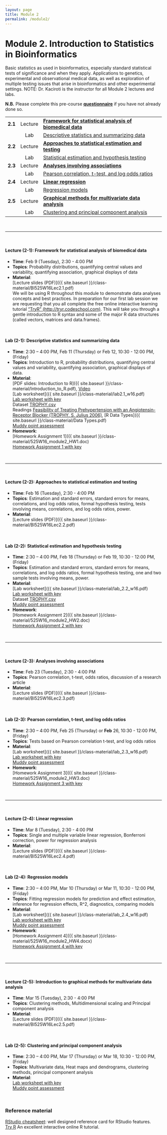 ```yaml
---
layout: page
title: Module 2
permalink: /module2/
---
```



# Module 2. Introduction to Statistics in Bioinformatics

Basic statistics as used in bioinformatics, especially standard statistical tests of significance and when they apply. Applications to genetics, experimental and observational medical data, as well as exploration of multiple testing issues that arise in bioinformatics and other experimental settings. NOTE: Dr. Kaciroti is the instructor for all Module 2 lectures and labs.


  
**N.B.**  Please complete this pre-course [**questionnaire**](http://tinyurl.com/bioinf525-questions) if you have not already done so. 




|         |           |                          | 
| :-----: |:---------:| :----------------------- | 
| **2.1** | Lecture  | [**Framework for statistical analysis of biomedical data**](#2.1) | 
|         | Lab | [Descriptive statistics and summarizing data](#2.1) | 
| **2.2** | Lecture | [**Approaches to statistical estimation and testing**](#2.2)  | 
|         | Lab | [Statistical estimation and hypothesis testing](#2.2)  | 
| **2.3** | Lecture | [**Analyses involving associations**](#2.3)   | 
|         | Lab | [Pearson correlation, t-test, and log odds ratios](#2.3) | 
| **2.4** | Lecture | [**Linear regression**](#2.4)                 | 
|         | Lab | [Regression models](#2.4)  | 
| **2.5** | Lecture | [**Graphical methods for multivariate data analysis**](#2.5) | 
|         | Lab | [Clustering and principal component analysis](#2.5)  | 


<br>

---
<a name="2.1"></a>
<br>

#### Lecture (2-1): **Framework for statistical analysis of biomedical data**
- **Time**: 		Feb 9 (Tuesday), 2:30 - 4:00 PM
- **Topics**: 
Probability distributions, quantifying central values and variability, quantifying association, graphical displays of data
- **Material**:  
[Lecture slides (PDF)]({{ site.baseurl }}/class-material/BI525W16Lec2.1.pdf)  
We will be using R throughout this module to demonstrate data analyses concepts and best practices.  In preparation for our first lab session we are requesting that you all complete the free online interactive learning tutorial [“TryR” (http://tryr.codeschool.com)](http://tryr.codeschool.com).  This will take you through a gentle introduction to R syntax and some of the major R data structures (called vectors, matrices and data.frames).  

<br>

#### Lab (2-1): 	**Descriptive statistics and summarizing data**
- **Time**: 		2:30 – 4:00 PM, Feb 11 (Thursday) or Feb 12, 10:30 - 12:00 PM, (Friday)
- **Topics**:
Introduction to R, probability distributions, quantifying central values and variability, quantifying association, graphical displays of data.
- **Material**:  
[PDF slides: Introduction to R]({{ site.baseurl }}/class-material/Introduction_to_R.pdf), [Video](https://www.youtube.com/watch?v=BlFUKYwwksk)  
[Lab worksheet]({{ site.baseurl }}/class-material/lab2.1_w16.pdf)  
[Lab worksheet with key](https://ctools.umich.edu/access/content/group/cd806bd4-a051-4873-9be1-4a158109a66b/Module%202/Labs/Lab1%20with%20Key.pdf)  
Dataset [TROPHY.csv](https://ctools.umich.edu/portal/tool/26056f74-c6c5-4c88-b84e-33eb2e0a4f1d?panel=Main#)  
Readings [Feasibility of Treating Prehypertension with an Angiotensin-Receptor Blocker (TROPHY. S. Julius 2006)](https://ctools.umich.edu/access/content/group/cd806bd4-a051-4873-9be1-4a158109a66b/Module%202/Feasibility%20of%20Treating%20Prehypertension%20with%20an%20Angiotensin-Receptor%20Blocker_TROPHY.%20S.%20Julius%202006_.pdf), [R Data Types]({{ site.baseurl }}/class-material/Data Types.pdf)  
[Muddy point assessment](https://docs.google.com/forms/d/1cMIZVNnQj5YUmo_Dl3hPqg4bPx3tP0LoKkqj5WpzP6k/viewform)  
- **Homework**:  
[Homework Assignment 1]({{ site.baseurl }}/class-material/525W16_module2_HW1.doc)  
[Homework Assignment 1 with key](https://ctools.umich.edu/access/content/group/cd806bd4-a051-4873-9be1-4a158109a66b/Module%202/Homework/525W16_module2_HW1-key.pdf)  

<br>

---
<a name="2.2"></a>
<br>


#### Lecture (2-2): **Approaches to statistical estimation and testing**
- **Time**: 		Feb 16 (Tuesday), 2:30 - 4:00 PM
- **Topics**:
Estimation and standard errors, standard errors for means, correlations, and log odds ratios, formal hypothesis testing, tests involving means, correlations, and log odds ratios, power.
- **Material**:  
[Lecture slides (PDF)]({{ site.baseurl }}/class-material/BI525W16Lec2.2.pdf)  

<br>

#### Lab (2-2): 	**Statistical estimation and hypothesis testing**
- **Time**: 		2:30 – 4:00 PM, Feb 18 (Thursday) or Feb 19, 10:30 - 12:00 PM, (Friday)
- **Topics**: 
Estimation and standard errors, standard errors for means, correlations, and log odds ratios, formal hypothesis testing, one and two sample tests involving means, power.
- **Material**:  
[Lab worksheet]({{ site.baseurl }}/class-material/lab_2.2_w16.pdf)  
[Lab worksheet with key](https://ctools.umich.edu/access/content/group/cd806bd4-a051-4873-9be1-4a158109a66b/Module%202/Labs/Lab2%20with%20Key.pdf)  
Dataset [TROPHY.csv](https://ctools.umich.edu/portal/tool/26056f74-c6c5-4c88-b84e-33eb2e0a4f1d?panel=Main#)  
[Muddy point assessment](https://docs.google.com/forms/d/1pBpHR8kFX4YKklD1Vzha0UgEYqRs3povnH47HrFk7fM/viewform)  
- **Homework**:  
[Homework Assignment 2]({{ site.baseurl }}/class-material/525W16_module2_HW2.doc)  
[Homework Assignment 2 with key](https://ctools.umich.edu/access/content/group/cd806bd4-a051-4873-9be1-4a158109a66b/Module%202/Homework/525W16_module2_HW2-key.pdf)  


<br>

---
<a name="2.3"></a>
<br>

#### Lecture (2-3): **Analyses involving associations**
- **Time**: 		Feb 23 (Tuesday), 2:30 - 4:00 PM
- **Topics**:
Pearson correlation, t-test, odds ratios, discussion of a research article
- **Material**:  
[Lecture slides (PDF)]({{ site.baseurl }}/class-material/BI525W16Lec2.3.pdf)  

<br>

#### Lab (2-3): 	**Pearson correlation, t-test, and log odds ratios**
- **Time**: 		2:30 – 4:00 PM, Feb 25 (Thursday) or **Feb** 26, 10:30 - 12:00 PM, (Friday)
- **Topics**:
Tests based on Pearson correlation t-test, and log odds ratios
- **Material**:  
[Lab worksheet]({{ site.baseurl }}/class-material/lab_2.3_w16.pdf)  
[Lab worksheet with key](https://ctools.umich.edu/access/content/group/cd806bd4-a051-4873-9be1-4a158109a66b/Module%202/Labs/Lab3%20with%20Key.pdf)  
[Muddy point assessment](https://docs.google.com/a/umich.edu/forms/d/1P_ldx1K8BJUr2V9ahi4HXymnjvrXXv-hMiopHrkQjIs/viewform)  
- **Homework**:  
[Homework Assignment 3]({{ site.baseurl }}/class-material/525W16_module2_HW3.doc)  
[Homework Assignment 3 with key](https://ctools.umich.edu/access/content/group/cd806bd4-a051-4873-9be1-4a158109a66b/Module%202/Homework/525W16_module2_HW3%20-%20KEY.pdf)  

<br>

---
<a name="2.4"></a>
<br>

#### Lecture (2-4): **Linear regression**
- **Time**: 		Mar 8 (Tuesday), 2:30 - 4:00 PM
- **Topics**:
Single and multiple variable linear regression, Bonferroni correction, power for regression analysis
- **Material**:  
[Lecture slides (PDF)]({{ site.baseurl }}/class-material/BI525W16Lec2.4.pdf)  

<br>

#### Lab (2-4): 	**Regression models**
- **Time**: 		2:30 – 4:00 PM, Mar 10 (Thursday) or Mar 11, 10:30 - 12:00 PM, (Friday)
- **Topics**:
Fitting regression models for prediction and effect estimation, inference for regression effects, R^2, diagnostics, comparing models
- **Material**:  
[Lab worksheet]({{ site.baseurl }}/class-material/lab_2.4_w16.pdf)  
[Lab worksheet with key](https://ctools.umich.edu/access/content/group/cd806bd4-a051-4873-9be1-4a158109a66b/Module%202/Labs/Lab4%20with%20Key.pdf)  
[Muddy point assessment](https://docs.google.com/forms/d/1tpTEqpT837pSm_8NEty3vUE-7nIMDY3_nx3mGlk5qmg/viewform)  
- **Homework**:  
[Homework Assignment 4]({{ site.baseurl }}/class-material/525W16_module2_HW4.docx)  
[Homework Assignment 4 with key](https://ctools.umich.edu/access/content/group/cd806bd4-a051-4873-9be1-4a158109a66b/Module%202/Homework/525W16_module2_HW4%20Key.pdf)  

<br>

---
<a name="2.5"></a>
<br>

#### Lecture (2-5): **Introduction to graphical methods for multivariate data analysis** 
- **Time**: 		Mar 15 (Tuesday), 2:30 - 4:00 PM
- **Topics**:
Clustering methods, Multidimensional scaling and Principal component analysis
- **Material**:  
[Lecture slides (PDF)]({{ site.baseurl }}/class-material/BI525W16Lec2.5.pdf)  


<br>

#### Lab (2-5): 	**Clustering and principal component analysis**
- **Time**: 		2:30 – 4:00 PM, Mar 17 (Thursday) or Mar 18, 10:30 - 12:00 PM, (Friday)
- **Topics**:
Multivariate data, Heat maps and dendrograms, clustering methods, principal component analysis 
- **Material**:  
[Lab worksheet with key](https://ctools.umich.edu/access/content/group/cd806bd4-a051-4873-9be1-4a158109a66b/Module%202/Labs/lab_2.5_with_key.pdf)  
[Muddy point assessment](https://docs.google.com/forms/d/1B2xIMitIxIhYxkvn_kZ4eKDREhZksoGwBX6NtzWIRQE/viewform)

<br>

### Reference material
[RStudio cheatsheet](http://www.rstudio.com/wp-content/uploads/2016/01/rstudio-IDE-cheatsheet.pdf): well designed reference card for RStudio features.  
[Try R]() An excellent interactive online R tutorial.  
<!--- files dont exist yet...
[Slides-2.1]()
[Slides-2.2]()
-->

